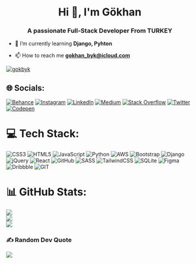 <h1 align="center">Hi 👋, I'm Gökhan</h1>
<h3 align="center">A passionate Full-Stack Developer From TURKEY</h3>


- 🌱 I’m currently learning **Django, Pyhton**

- 📫 How to reach me **gokhan_byk@icloud.com**
  
<p align="left"> <a href="https://twitter.com/gokbyk" target="blank"><img src="https://img.shields.io/twitter/follow/gokbyk?logo=twitter&style=for-the-badge" alt="gokbyk" /></a> </p>

## 🌐 Socials:
[![Behance](https://img.shields.io/badge/Behance-1769ff?logo=behance&logoColor=white)](https://behance.net/gkhanbykolu) [![Instagram](https://img.shields.io/badge/Instagram-%23E4405F.svg?logo=Instagram&logoColor=white)](https://instagram.com/gokhan_biyikoglu) [![LinkedIn](https://img.shields.io/badge/LinkedIn-%230077B5.svg?logo=linkedin&logoColor=white)](https://linkedin.com/in/gokhanbyk) [![Medium](https://img.shields.io/badge/Medium-12100E?logo=medium&logoColor=white)](https://medium.com/@gokhan_byk) [![Stack Overflow](https://img.shields.io/badge/-Stackoverflow-FE7A16?logo=stack-overflow&logoColor=white)](https://stackoverflow.com/users/21104700) [![Twitter](https://img.shields.io/badge/Twitter-%231DA1F2.svg?logo=Twitter&logoColor=white)](https://twitter.com/GokByk) [![Codepen](https://img.shields.io/badge/Codepen-000000?style=for-the-badge&logo=codepen&logoColor=white)](https://codepen.io/gokhanbyk) 

# 💻 Tech Stack:
![CSS3](https://img.shields.io/badge/css3-%231572B6.svg?style=for-the-badge&logo=css3&logoColor=white) ![HTML5](https://img.shields.io/badge/html5-%23E34F26.svg?style=for-the-badge&logo=html5&logoColor=white) ![JavaScript](https://img.shields.io/badge/javascript-%23323330.svg?style=for-the-badge&logo=javascript&logoColor=%23F7DF1E) ![Python](https://img.shields.io/badge/python-3670A0?style=for-the-badge&logo=python&logoColor=ffdd54) ![AWS](https://img.shields.io/badge/AWS-%23FF9900.svg?style=for-the-badge&logo=amazon-aws&logoColor=white) ![Bootstrap](https://img.shields.io/badge/bootstrap-%23563D7C.svg?style=for-the-badge&logo=bootstrap&logoColor=white) ![Django](https://img.shields.io/badge/django-%23092E20.svg?style=for-the-badge&logo=django&logoColor=white) ![jQuery](https://img.shields.io/badge/jquery-%230769AD.svg?style=for-the-badge&logo=jquery&logoColor=white) ![React](https://img.shields.io/badge/react-%2320232a.svg?style=for-the-badge&logo=react&logoColor=%2361DAFB) ![GitHub](https://img.shields.io/badge/GitHub-%23121011.svg?style=for-the-badge&logo=github&logoColor=white) ![SASS](https://img.shields.io/badge/SASS-hotpink.svg?style=for-the-badge&logo=SASS&logoColor=white) ![TailwindCSS](https://img.shields.io/badge/tailwindcss-%2338B2AC.svg?style=for-the-badge&logo=tailwind-css&logoColor=white) ![SQLite](https://img.shields.io/badge/sqlite-%2307405e.svg?style=for-the-badge&logo=sqlite&logoColor=white) 	![Figma](https://img.shields.io/badge/figma-%23F24E1E.svg?style=for-the-badge&logo=figma&logoColor=white) ![Dribbble](https://img.shields.io/badge/Dribbble-EA4C89?style=for-the-badge&logo=dribbble&logoColor=white) ![GIT](https://img.shields.io/badge/Git-fc6d26?style=for-the-badge&logo=git&logoColor=white)
# 📊 GitHub Stats:
![](https://github-readme-stats.vercel.app/api?username=gokhanbyk&theme=dark&hide_border=false&include_all_commits=false&count_private=false)<br/>
![](https://github-readme-streak-stats.herokuapp.com/?user=gokhanbyk&theme=dark&hide_border=false)<br/>
![](https://github-readme-stats.vercel.app/api/top-langs/?username=gokhanbyk&theme=dark&hide_border=false&include_all_commits=false&count_private=false&layout=compact)

### ✍️ Random Dev Quote
![](https://quotes-github-readme.vercel.app/api?type=horizontal&theme=dark)

<!-- Proudly created with GPRM ( https://gprm.itsvg.in ) -->
